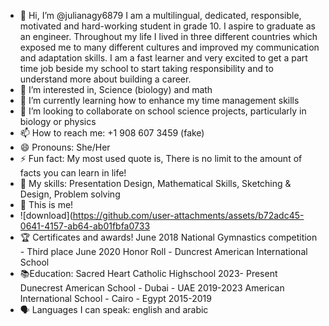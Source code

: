- 👋 Hi, I’m @julianagy6879 I am a multilingual, dedicated, responsible, motivated and hard-working student in grade 10. I aspire to graduate as an engineer.
Throughout my life I lived in three different countries which exposed me to many different cultures and improved my communication and adaptation skills.
I am a fast learner and very excited to get a part time job beside my school to start taking responsibility and to understand  more about building a career.
- 👀 I’m interested in, Science (biology) and math
- 🌱 I’m currently learning how to enhance my time management skills
- 💞️ I’m looking to collaborate on school science projects, particularly in biology or physics
- 📫 How to reach me: +1 908 607 3459 (fake)
- 😄 Pronouns: She/Her
- ⚡ Fun fact: My most used quote is, There is no limit to the amount of facts you can learn in life!
- 💪 My skills: Presentation Design, Mathematical Skills, Sketching & Design, Problem solving
- 👩 This is me!
- ![download](https://github.com/user-attachments/assets/b72adc45-0641-4157-ab64-ab01fbfa0733
- 🏆 Certificates and awards!
June 2018
National Gymnastics competition - Third place
June 2020
Honor Roll - Duncrest American International School
- 📚Education:
Sacred Heart Catholic Highschool 2023- Present
Dunecrest American School - Dubai - UAE  2019-2023
American International School - Cairo - Egypt 2015-2019
- 🗣️ Languages I can speak: english and arabic
  
<!---
julianagy6879/julianagy6879 is a ✨ special ✨ repository because its `README.md` (this file) appears on your GitHub profile.
You can click the Preview link to take a look at your changes.
--->
